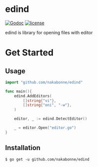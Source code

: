 # edind

[![Godoc](http://img.shields.io/badge/godoc-reference-blue.svg?style=flat)](https://godoc.org/github.com/nakabonne/edind)
[![license](http://img.shields.io/badge/license-MIT-red.svg?style=flat)](https://raw.githubusercontent.com/nakabonne/edind/master/LICENSE)

edind is library for opening files with editor


# Get Started

## Usage

```go
import "github.com/nakabonne/edind"

func main(){
	edind.AddEditors(
		[]string{"vi"},
		[]string{"oni", "-w"},
	)

	editor, _ := edind.DetectEditor()

	_ = editor.Open("editor.go")
}
```

## Installation

```
$ go get -u github.com/nakabonne/edind
```
